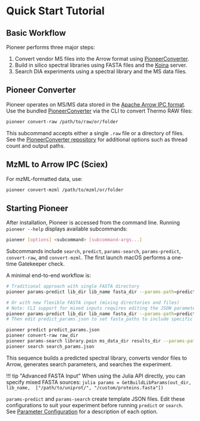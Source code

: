 # Quick Start Tutorial

## Basic Workflow
Pioneer performs three major steps:
1. Convert vendor MS files into the Arrow format using [PioneerConverter](https://github.com/nwamsley1/PioneerConverter).
2. Build in silico spectral libraries using FASTA files and the [Koina](https://koina.wilhelmlab.org/) server.
3. Search DIA experiments using a spectral library and the MS data files.

## Pioneer Converter
Pioneer operates on MS/MS data stored in the [Apache Arrow IPC format](https://arrow.apache.org/docs/python/ipc.html).
Use the bundled [PioneerConverter](https://github.com/nwamsley1/PioneerConverter) via the CLI to convert Thermo RAW files:

```bash
pioneer convert-raw /path/to/raw/or/folder
```

This subcommand accepts either a single `.raw` file or a directory of files. See the [PioneerConverter repository](https://github.com/nwamsley1/PioneerConverter) for additional options such as thread count and output paths.

## MzML to Arrow IPC (Sciex)
For mzML-formatted data, use:

```bash
pioneer convert-mzml /path/to/mzml/or/folder
```

## Starting Pioneer
After installation, Pioneer is accessed from the command line. Running `pioneer --help` displays available subcommands:

```bash
pioneer [options] <subcommand> [subcommand-args...]
```

Subcommands include `search`, `predict`, `params-search`, `params-predict`, `convert-raw`, and `convert-mzml`. The first launch macOS performs a one-time Gatekeeper check.

A minimal end-to-end workflow is:

```bash
# Traditional approach with single FASTA directory
pioneer params-predict lib_dir lib_name fasta_dir --params-path=predict_params.json

# Or with new flexible FASTA input (mixing directories and files)
# Note: CLI support for mixed inputs requires editing the JSON parameter file
pioneer params-predict lib_dir lib_name fasta_dir --params-path=predict_params.json
# Then edit predict_params.json to set fasta_paths to include specific files

pioneer predict predict_params.json
pioneer convert-raw raw_dir
pioneer params-search library.poin ms_data_dir results_dir --params-path=search_params.json
pioneer search search_params.json
```

This sequence builds a predicted spectral library, converts vendor files to Arrow, generates search parameters, and searches the experiment.

!!! tip "Advanced FASTA Input"
    When using the Julia API directly, you can specify mixed FASTA sources:
    ```julia
    params = GetBuildLibParams(out_dir, lib_name, 
        ["/path/to/uniprot/", "/custom/proteins.fasta"])
    ```

`params-predict` and `params-search` create template JSON files. Edit these
configurations to suit your experiment before running `predict` or `search`.
See [Parameter Configuration](parameters.md) for a description of each option.

